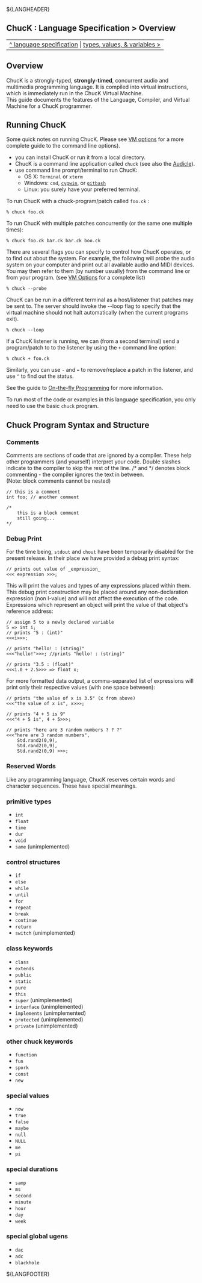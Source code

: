 ${LANGHEADER}

## ChucK : Language Specification > Overview

<div class="chuck_nav">
<center>
<table border="0"><tr><td>
 <div class="chuck_nav_bar">	
  <a href="./index.md">^ language specification</a> | 
  <a href="./type.md">types, values, &amp; variables &gt;</a>
 </div>
 </td></tr>
</table>
</center>
</div>

## Overview

ChucK is a strongly-typed, __strongly-timed__, concurrent audio 
and multimedia programming language.  It is compiled into virtual 
instructions, which is immediately run in the ChucK Virtual Machine.  
This guide documents the features of the Language, Compiler, and Virtual 
Machine for a ChucK programmer.

## Running ChucK

Some quick notes on running ChucK. Please see [VM options](../program/vm.md) 
for a more complete guide to the command line options).

* you can install ChucK or run it from a local directory.
* ChucK is a command line application called `chuck`  (see also the [Audicle](http://audicle.cs.princeton.edu)).
* use command line prompt/terminal to run ChucK: 
  * OS X: `Terminal` or `xterm`
  * Windows: `cmd`, [`cygwin`](http:///www.cygwin.com), or [`gitbash`](https://git-scm.com/)
  * Linux: you surely have your preferred terminal.

To run ChucK with a chuck-program/patch called `foo.ck` :

```shell
% chuck foo.ck
```

To run ChucK with multiple patches concurrently (or the same one multiple times):

```shell
% chuck foo.ck bar.ck bar.ck boo.ck
```

There are several flags you can specify to control how ChucK operates, 
or to find out about the system.  For example, the following will probe the 
audio system on your computer and print out all available audio and MIDI devices.
You may then refer to them (by number usually) from the command line or 
from your program.  (see [VM Options](../program/vm.md") for a complete list)

```shell
% chuck --probe
```

ChucK can be run in a different terminal as a host/listener that patches may 
be sent to.  The server should invoke the --loop flag to specify that the 
virtual machine should not halt automatically (when the current programs exit).

```shell
% chuck --loop 
```

If a ChucK listener is running, we can (from a second terminal) send a 
program/patch to to the listener by using the `+` command line option:

```shell
% chuck + foo.ck 
```

Similarly, you can use `-` and `=` to remove/replace a patch in the listener, 
and use `^` to find out the status. 

See the guide to [On-the-fly Programming](../program/otfp.md) for more 
information.

To run most of the code or examples in this language specification, you only 
need to use the basic `chuck` program.

## Chuck Program Syntax and Structure

### Comments

Comments are sections of code that are ignored by a compiler. These 
help other programmers (and yourself) interpret your code. Double slashes 
indicate to the compiler to skip the rest of the line.  /* and */ 
denotes block commenting - the compiler ignores the text in between.  
(Note: block comments cannot be nested)

```chuck
// this is a comment
int foo; // another comment

/* 
    this is a block comment
    still going...
*/
```

### Debug Print

For the time being, `stdout` and `chout` have been temporarily disabled for the 
present release.  In their place we have provided a debug print syntax:

```chuck
// prints out value of _expression_
<<< expression >>>;
```

This will print the values and types of any expressions placed within 
them.  This debug print construction may be placed around any 
non-declaration expression (non l-value) and will not affect the 
execution of the code. Expressions which represent an object will print 
the value of that object's reference address:

```chuck
// assign 5 to a newly declared variable
5 => int i;
// prints "5 : (int)"
<<<i>>>;

// prints "hello! : (string)"
<<<"hello!">>>; //prints "hello! : (string)"

// prints "3.5 : (float)"
<<<1.0 + 2.5>>> => float x;
```

For more formatted data output, a comma-separated list of expressions 
will print only their respective values (with one space between):

```chuck
// prints "the value of x is 3.5" (x from above)
<<<"the value of x is", x>>>;

// prints "4 + 5 is 9"
<<<"4 + 5 is", 4 + 5>>>;

// prints "here are 3 random numbers ? ? ?"
<<<"here are 3 random numbers", 
    Std.rand2(0,9), 
    Std.rand2(0,9),
    Std.rand2(0,9) >>>;
```

### Reserved Words

Like any programming language, ChucK reserves certain words and character 
sequences. These have special meanings.

### primitive types

* `int`
* `float`
* `time`
* `dur`
* `void`
* `same` (unimplemented)

### control structures

* `if`
* `else`
* `while`
* `until`
* `for`
* `repeat`
* `break`
* `continue`
* `return`
* `switch` (unimplemented)

### class keywords

* `class`
* `extends`
* `public`
* `static`
* `pure`
* `this`
* `super` (unimplemented)
* `interface` (unimplemented)
* `implements` (unimplemented)
* `protected` (unimplemented)
* `private` (unimplemented)

### other chuck keywords

* `function`
* `fun`
* `spork`
* `const`
* `new`

### special values

* `now`
* `true`
* `false`
* `maybe`
* `null`
* `NULL`
* `me`
* `pi`

### special durations

* `samp`
* `ms`
* `second`
* `minute`
* `hour`
* `day`
* `week`

### special global ugens

* `dac`
* `adc`
* `blackhole`

${LANGFOOTER}
